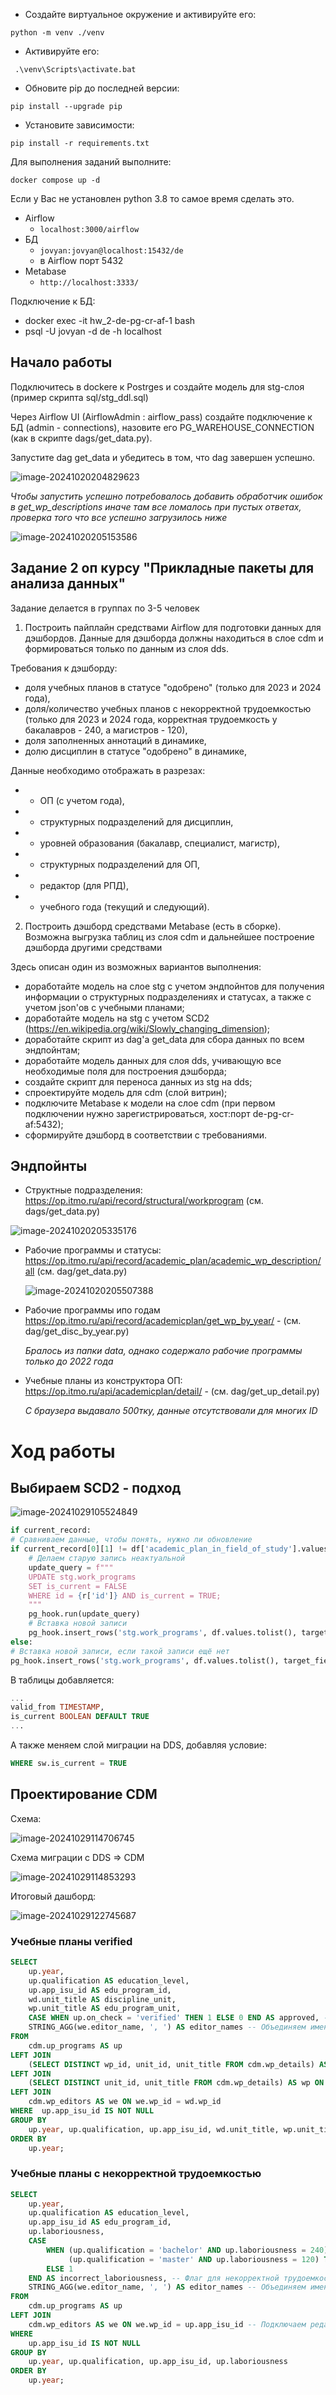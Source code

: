 * Создайте виртуальное окружение и активируйте его:
```shell script
python -m venv ./venv
```

* Активируйте его:
```shell script
 .\venv\Scripts\activate.bat
```

* Обновите pip до последней версии:
```shell script
pip install --upgrade pip
```
* Установите зависимости:
```shell script
pip install -r requirements.txt
```

Для выполнения заданий выполните:

`docker compose up -d`

Если у Вас не установлен python 3.8 то самое время сделать это. 

- Airflow
	- `localhost:3000/airflow`
- БД
	- `jovyan:jovyan@localhost:15432/de`
	- в Airflow порт 5432
- Metabase
    - `http://localhost:3333/` 

Подключение к БД:
- docker exec -it  hw_2-de-pg-cr-af-1 bash
- psql -U jovyan -d de -h localhost


## Начало работы

Подключитесь в dockere к Postrges и создайте модель для stg-слоя (пример скрипта sql/stg_ddl.sql)

Через Airflow UI (AirflowAdmin : airflow_pass) создайте подключение к БД (admin - connections), назовите его PG_WAREHOUSE_CONNECTION (как в скрипте dags/get_data.py).

Запустите dag get_data и убедитесь в том, что dag завершен успешно.

![image-20241020204829623](C:\Users\Vasya\AppData\Roaming\Typora\typora-user-images\image-20241020204829623.png)

*Чтобы запустить успешно потребовалось добавить обработчик ошибок в get_wp_descriptions иначе там все ломалось при пустых ответах, проверка того что все успешно загрузилось ниже*

![image-20241020205153586](C:\Users\Vasya\AppData\Roaming\Typora\typora-user-images\image-20241020205153586.png)

## Задание 2 оп курсу "Прикладные пакеты для анализа данных" 

Задание делается в группах по 3-5 человек

1) Построить пайплайн средствами Airflow для подготовки данных для дэшбордов. Данные для дэшборда должны находиться в слое cdm и формироваться только по данным из слоя dds.

Требования к дэшборду:
- доля учебных планов в статусе "одобрено" (только для 2023 и 2024 года),
- доля/количество учебных планов с некорректной трудоемкостью (только для 2023 и 2024 года, корректная трудоемкость у бакалавров - 240, а магистров - 120),
- доля заполненных аннотаций в динамике,
- долю дисциплин в статусе "одобрено" в динамике,

Данные необходимо отображать в разрезах:
- - ОП (с учетом года), 
- - структурных подразделений для дисциплин, 
- - уровней образования (бакалавр, специалист, магистр),
- - структурных подразделений для ОП, 
- - редактор (для РПД),
- - учебного года (текущий и следующий).

2) Построить дэшборд средствами Metabase (есть в сборке). Возможна выгрузка таблиц из слоя cdm и дальнейшее построение дэшборда другими средствами


Здесь описан один из возможных вариантов выполнения: 
- доработайте модель на слое stg с учетом эндпойнтов для получения информации о структурных подразделениях и статусах, а также с учетом json'ов c учебными планами;
- доработайте модель на stg с учетом SCD2 (https://en.wikipedia.org/wiki/Slowly_changing_dimension);
- доработайте скрипт из dag'а get_data для сбора данных по всем эндпойнтам;
- доработайте модель данных для слоя dds, учивающую все необходимые поля для построения дэшборда;
- создайте скрипт для переноса данных из stg на dds;
- спроектируйте модель для cdm (слой витрин);
- подключите Metabase к модели на слое cdm (при первом подключении нужно зарегистрироваться, хост:порт de-pg-cr-af:5432);
- сформируйте дэшборд в соответствии с требованиями.


## Эндпойнты
- Структные подразделения: https://op.itmo.ru/api/record/structural/workprogram (см. dags/get_data.py)

![image-20241020205335176](C:\Users\Vasya\AppData\Roaming\Typora\typora-user-images\image-20241020205335176.png)

- Рабочие программы и статусы: https://op.itmo.ru/api/record/academic_plan/academic_wp_description/all (см. dag/get_data.py)

  ![image-20241020205507388](C:\Users\Vasya\AppData\Roaming\Typora\typora-user-images\image-20241020205507388.png)

- Рабочие программы ипо годам https://op.itmo.ru/api/record/academicplan/get_wp_by_year/ - (см. dag/get_disc_by_year.py)

  *Бралось из папки data, однако содержало рабочие программы только до 2022 года*

- Учебные планы из конструктора ОП: https://op.itmo.ru/api/academicplan/detail/ - (см. dag/get_up_detail.py)

  *C браузера выдавало 500тку, данные отсутствовали для многих ID*

# Ход работы

## Выбираем SCD2 - подход

![image-20241029105524849](C:\Users\Vasya\AppData\Roaming\Typora\typora-user-images\image-20241029105524849.png)

```python
if current_record:
# Сравниваем данные, чтобы понять, нужно ли обновление
if current_record[0][1] != df['academic_plan_in_field_of_study'].values[0] or current_record[0][2] != df['wp_in_academic_plan'].values[0]:
    # Делаем старую запись неактуальной
    update_query = f"""
    UPDATE stg.work_programs
    SET is_current = FALSE
    WHERE id = {r['id']} AND is_current = TRUE;
    """
    pg_hook.run(update_query)
    # Вставка новой записи
    pg_hook.insert_rows('stg.work_programs', df.values.tolist(), target_fields=target_fields)
else:
# Вставка новой записи, если такой записи ещё нет
pg_hook.insert_rows('stg.work_programs', df.values.tolist(), target_fields=target_fields)
```

В таблицы добавляется:
```sql
...
valid_from TIMESTAMP,
is_current BOOLEAN DEFAULT TRUE
...
```

А также меняем слой миграции на DDS, добавляя условие:
```sql
WHERE sw.is_current = TRUE 
```

## Проектирование CDM

Схема:

![image-20241029114706745](C:\Users\Vasya\AppData\Roaming\Typora\typora-user-images\image-20241029114706745.png)

Схема миграции с DDS => CDM

![image-20241029114853293](C:\Users\Vasya\AppData\Roaming\Typora\typora-user-images\image-20241029114853293.png)

Итоговый дашборд:

![image-20241029122745687](C:\Users\Vasya\AppData\Roaming\Typora\typora-user-images\image-20241029122745687.png)

### Учебные планы verified

```sql
SELECT
    up.year,
    up.qualification AS education_level,
    up.app_isu_id AS edu_program_id,
    wd.unit_title AS discipline_unit,
    wp.unit_title AS edu_program_unit,
    CASE WHEN up.on_check = 'verified' THEN 1 ELSE 0 END AS approved, -- Флаг одобрения
    STRING_AGG(we.editor_name, ', ') AS editor_names -- Объединяем имена редакторов
FROM 
    cdm.up_programs AS up
LEFT JOIN 
    (SELECT DISTINCT wp_id, unit_id, unit_title FROM cdm.wp_details) AS wd ON wd.wp_id = up.app_isu_id -- связываем дисциплину с ОП
LEFT JOIN 
    (SELECT DISTINCT unit_id, unit_title FROM cdm.wp_details) AS wp ON wp.unit_id = wd.unit_id -- связываем ОП с дисциплиной
LEFT JOIN 
    cdm.wp_editors AS we ON we.wp_id = wd.wp_id
WHERE  up.app_isu_id IS NOT NULL
GROUP BY 
    up.year, up.qualification, up.app_isu_id, wd.unit_title, wp.unit_title, up.on_check
ORDER BY 
    up.year;
```

### Учебные планы с некорректной трудоемкостью

```sql
SELECT
    up.year,
    up.qualification AS education_level,
    up.app_isu_id AS edu_program_id,
    up.laboriousness,
    CASE
        WHEN (up.qualification = 'bachelor' AND up.laboriousness = 240) OR 
             (up.qualification = 'master' AND up.laboriousness = 120) THEN 0
        ELSE 1
    END AS incorrect_laboriousness, -- Флаг для некорректной трудоемкости
    STRING_AGG(we.editor_name, ', ') AS editor_names -- Объединяем имена редакторов
FROM 
    cdm.up_programs AS up
LEFT JOIN 
    cdm.wp_editors AS we ON we.wp_id = up.app_isu_id -- Подключаем редакторов к учебным программам
WHERE 
    up.app_isu_id IS NOT NULL
GROUP BY 
    up.year, up.qualification, up.app_isu_id, up.laboriousness
ORDER BY 
    up.year;
```

